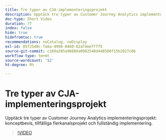 ```yaml
---
title: Tre typer av CJA-implementeringsprojekt
description: Upptäck tre typer av Customer Journey Analytics implementeringsprojekt, konceptbevis, tillfälliga flerkanalsprojekt och fullständig implementering.
doc-type: Short Video
duration: 77
index: false
hide: true
hidefromtoc: true
recommendations: noCatalog, noDisplay
exl-id: 05f25d0c-fa6a-4998-8460-82af4eeffff5
source-git-commit: c169a205a9088da0982548d448500f15b2027c06
workflow-type: tm+mt
source-wordcount: '52'
ht-degree: 0%

---
```


# Tre typer av CJA-implementeringsprojekt

Upptäck tre typer av Customer Journey Analytics implementeringsprojekt: konceptbevis, tillfälliga flerkanalsprojekt och fullständig implementering.

<!-- 62_S113_3442460_77_three-types-of-cja-implementation-projects -->
>[!VIDEO](https://video.tv.adobe.com/v/3463024/?learn=on&enablevpops=true&captions=swe)
